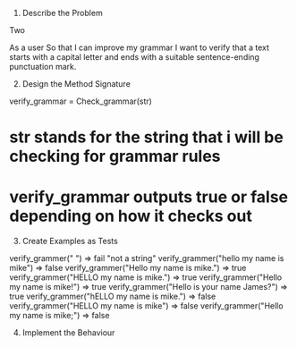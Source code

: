 1. Describe the Problem

Two

As a user
So that I can improve my grammar
I want to verify that a text starts with a capital letter and ends with a suitable sentence-ending punctuation mark.

2. Design the Method Signature

verify_grammar = Check_grammar(str)

# str stands for the string that i will be checking for grammar rules

# verify_grammar outputs true or false depending on how it checks out

3. Create Examples as Tests

verify_grammer(" ") => fail "not a string"
verify_grammer("hello my name is mike") => false
verify_grammer("Hello my name is mike.") => true
verify_grammer("HELLO my name is mike.") => true
verify_grammer("Hello my name is mike!") => true
verify_grammer("Hello is your name James?") => true
verify_grammer("hELLO my name is mike.") => false
verify_grammer("HELLO my name is mike") => false
verify_grammer("Hello my name is mike;") => false

4. Implement the Behaviour
